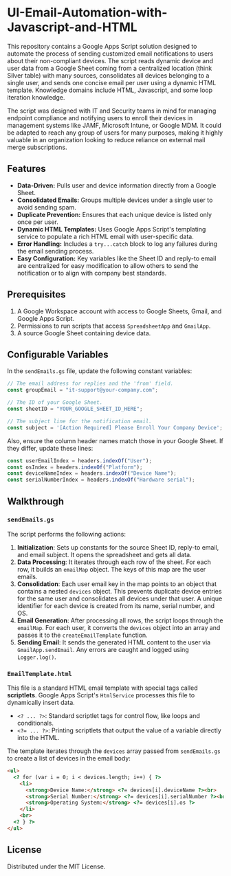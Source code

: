 # UI-Email-Automation-with-Javascript-and-HTML

This repository contains a Google Apps Script solution designed to automate the process of sending customized email notifications to users about their non-compliant devices. The script reads dynamic device and user data from a Google Sheet coming from a centralized location (think Silver table) with many sources, consolidates all devices belonging to a single user, and sends one concise email per user using a dynamic HTML template. Knowledge domains include HTML, Javascript, and some loop iteration knowledge.

The script was designed with IT and Security teams in mind for managing endpoint compliance and notifying users to enroll their devices in management systems like JAMF, Microsoft Intune, or Google MDM. It could be adapted to reach any group of users for many purposes, making it highly valuable in an organization looking to reduce reliance on external mail merge subscriptions.

## Features

-   **Data-Driven:** Pulls user and device information directly from a Google Sheet.
-   **Consolidated Emails:** Groups multiple devices under a single user to avoid sending spam.
-   **Duplicate Prevention:** Ensures that each unique device is listed only once per user.
-   **Dynamic HTML Templates:** Uses Google Apps Script's templating service to populate a rich HTML email with user-specific data.
-   **Error Handling:** Includes a `try...catch` block to log any failures during the email sending process.
-   **Easy Configuration:** Key variables like the Sheet ID and reply-to email are centralized for easy modification to allow others to send the notification or to align with company best standards.

## Prerequisites

1.  A Google Workspace account with access to Google Sheets, Gmail, and Google Apps Script.
2.  Permissions to run scripts that access `SpreadsheetApp` and `GmailApp`.
3.  A source Google Sheet containing device data. 

## Configurable Variables

In the `sendEmails.gs` file, update the following constant variables:

```javascript
// The email address for replies and the 'from' field.
const groupEmail = "it-support@your-company.com";

// The ID of your Google Sheet.
const sheetID = "YOUR_GOOGLE_SHEET_ID_HERE";

// The subject line for the notification email.
const subject = '[Action Required] Please Enroll Your Company Device';
```

Also, ensure the column header names match those in your Google Sheet. If they differ, update these lines:
```javascript
const userEmailIndex = headers.indexOf("User");
const osIndex = headers.indexOf("Platform");
const deviceNameIndex = headers.indexOf("Device Name");
const serialNumberIndex = headers.indexOf("Hardware serial");
```

## Walkthrough

### `sendEmails.gs`

The script performs the following actions:
1.  **Initialization**: Sets up constants for the source Sheet ID, reply-to email, and email subject. It opens the spreadsheet and gets all data.
2.  **Data Processing**: It iterates through each row of the sheet. For each row, it builds an `emailMap` object. The keys of this map are the user emails.
3.  **Consolidation**: Each user email key in the map points to an object that contains a nested `devices` object. This prevents duplicate device entries for the same user and consolidates all devices under that user. A unique identifier for each device is created from its name, serial number, and OS.
4.  **Email Generation**: After processing all rows, the script loops through the `emailMap`. For each user, it converts the `devices` object into an array and passes it to the `createEmailTemplate` function.
5.  **Sending Email**: It sends the generated HTML content to the user via `GmailApp.sendEmail`. Any errors are caught and logged using `Logger.log()`.

### `EmailTemplate.html`

This file is a standard HTML email template with special tags called **scriptlets**. Google Apps Script's `HtmlService` processes this file to dynamically insert data.

-   `<? ... ?>`: Standard scriptlet tags for control flow, like loops and conditionals.
-   `<?= ... ?>`: Printing scriptlets that output the value of a variable directly into the HTML.

The template iterates through the `devices` array passed from `sendEmails.gs` to create a list of devices in the email body:

```html
<ul>
  <? for (var i = 0; i < devices.length; i++) { ?>
    <li>
      <strong>Device Name:</strong> <?= devices[i].deviceName ?><br>
      <strong>Serial Number:</strong> <?= devices[i].serialNumber ?><br>
      <strong>Operating System:</strong> <?= devices[i].os ?>
    </li>
    <br>
  <? } ?>
</ul>
```

## License
Distributed under the MIT License.

